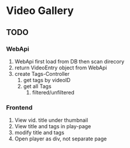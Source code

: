 # Video Gallery
## TODO
### WebApi

1. WebApi first load from DB then scan direcory
1. return VideoEntry object from WebApi
3. create Tags-Controller
	1. get tags by videoID
	2. get all Tags
		1. filtered/unfiltered

### Frontend

1. View vid. title under thumbnail
2. View title and tags in play-page
4. modify title and tags
3. Open player as div, not separate page
